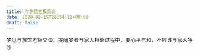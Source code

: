 ```yaml
---
title: 与旅馆老板交谈
date: 2020-02-15T20:54:12+08:00
draft: false
---
```


梦见与旅馆老板交谈，提醒梦者与家人相处过程中，要心平气和，不应该与家人争吵